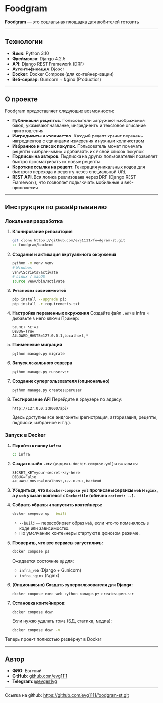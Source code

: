 # Foodgram

**Foodgram** — это социальная площадка для любителей готовить

---

## Технологии

* **Язык**: Python 3.10
* **Фреймворк**: Django 4.2.5
* **API**: Django REST Framework (DRF)
* **Аутентификация**: Djoser
* **Docker**: Docker Compose (для контейнеризации)
* **Веб-сервер**: Gunicorn + Nginx (Production)

---

## О проекте

Foodgram предоставляет следующие возможности:

- **Публикация рецептов**. Пользователи загружают изображения блюд, указывают название, ингредиенты и текстовое описание приготовления
- **Ингредиенты и количество**. Каждый рецепт хранит перечень ингредиентов с единицами измерения и нужным количеством
- **Избранное и список покупок**. Пользователь может помечать рецепты «избранными» и добавлять их в свой список покупок
- **Подписки на авторов**. Подписка на других пользователей позволяет быстро просматривать их новые рецепты
- **Короткие ссылки на рецепт**. Генерация уникальных кодов для быстрого перехода к рецепту через специальный URL
- **REST API**. Вся логика реализована через DRF (Django REST Framework), что позволяет подключать мобильные и веб-приложения


---

## Инструкция по развёртыванию

### Локальная разработка

1. **Клонирование репозитория**  
   ```bash
   git clone https://github.com/evg1111/foodgram-st.git
   cd foodgram/backend
    ```

2. **Создание и активация виртуального окружения**

   ```bash
   python -m venv venv
   # Windows
   venv\Scripts\activate
   # Linux / macOS
   source venv/bin/activate
   ```

3. **Установка зависимостей**

   ```bash
   pip install --upgrade pip
   pip install -r requirements.txt
   ```

4. **Настройка переменных окружения**
   Создайте файл `.env` в infra и добавьте в него ключи
   Пример:

   ```dotenv
   SECRET_KEY=1
   DEBUG=True
   ALLOWED_HOSTS=127.0.0.1,localhost,*
   ```

5. **Применение миграций**

   ```bash
   python manage.py migrate
   ```

6. **Запуск локального сервера**

   ```bash
   python manage.py runserver
   ```

7. **Создание суперпользователя (опционально)**

   ```bash
   python manage.py createsuperuser
   ```

8. **Тестирование API**
   Перейдите в браузере по адресу:

   ```
   http://127.0.0.1:8000/api/
   ```

   Здесь доступны все эндпоинты (регистрация, авторизация, рецепты, подписки, избранное и т.д.).

### Запуск в Docker

1. **Перейти в папку `infra`:**
   ```bash
   cd infra


2. **Создать файл `.env`** (рядом с `docker-compose.yml`) и вставить:

   ```dotenv
   SECRET_KEY=your-secret-key-here
   DEBUG=False
   ALLOWED_HOSTS=localhost,127.0.0.1,backend
   ```

3. **Убедиться, что в `docker-compose.yml` прописаны сервисы `web` и `nginx`, а у `web` указан контекст с `Dockerfile` (обычно `context: ..`).**

4. **Собрать образы и запустить контейнеры:**

   ```bash
   docker compose up --build
   ```

   * `--build` — пересобирает образ `web`, если что-то поменялось в коде или зависимостях.
   * По умолчанию контейнеры стартуют в фоновом режиме.

5. **Проверить, что все сервисы запустились:**

   ```bash
   docker compose ps
   ```

   Ожидается состояние `Up` для:

   * `infra_web` (Django + Gunicorn)
   * `infra_nginx` (Nginx)

6. **(Опционально) Создать суперпользователя для Django:**

   ```bash
   docker compose exec web python manage.py createsuperuser
   ```

7. **Остановка контейнеров:**

   ```bash
   docker compose down
   ```

   Если нужно удалить тома (БД, статика, медиа):

   ```bash
   docker compose down -v
   ```

Теперь проект полностью развёрнут в Docker


---

## Автор

* **ФИО**: Евгений
* **GitHub**: [github.com/evg1111](https://github.com/evg1111)
* **Telegram**: [@evgen1yg](https://t.me/evgen1yg)

---

Cсылка на github: https://github.com/evg1111/foodgram-st.git
